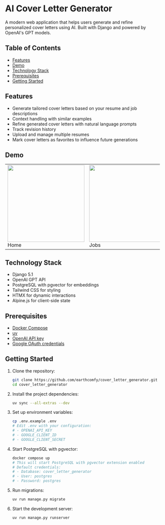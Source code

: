 # AI Cover Letter Generator
A modern web application that helps users generate and refine personalized cover letters using AI. Built with Django and powered by OpenAI's GPT models.

## Table of Contents
- [Features](#features)
- [Demo](#demo)
- [Technology Stack](#technology-stack)
- [Prerequisites](#prerequisites)
- [Getting Started](#getting-started)

## Features

- Generate tailored cover letters based on your resume and job descriptions
- Context handling with similar examples
- Refine generated cover letters with natural language prompts
- Track revision history
- Upload and manage multiple resumes
- Mark cover letters as favorites to influence future generations

## Demo
<table>
  <tr>
    <td><img src="https://github.com/user-attachments/assets/395f4af3-a296-4576-89dc-5643d75df5d2" width="250">Home</td>
    <td><img src="https://github.com/user-attachments/assets/70c1889e-449f-45a3-8360-8d81e5945e3f" width="250">Jobs</td>
    <td><img src="https://github.com/user-attachments/assets/0b4e0c6b-7d76-438a-aebe-ffb5b4289013" width="250">Cover Letters</td>
    <td><img src="https://github.com/user-attachments/assets/ee9ebb2f-b144-490f-b09f-51b124b3ce69" width="250">Refine Cover Letters</td>
  </tr>
</table>

## Technology Stack
- Django 5.1
- OpenAI GPT API
- PostgreSQL with pgvector for embeddings
- Tailwind CSS for styling
- HTMX for dynamic interactions
- Alpine.js for client-side state

## Prerequisites
- [Docker Compose](https://docs.docker.com/compose/install/)
- [uv](https://github.com/astral-sh/uv?tab=readme-ov-file#installation)
- [OpenAI API key](https://platform.openai.com/docs/quickstart)
- [Google OAuth credentials](https://developers.google.com/identity/protocols/oauth2)

## Getting Started

1. Clone the repository:
   ```bash
   git clone https://github.com/earthcomfy/cover_letter_generator.git
   cd cover_letter_generator
   ```

2. Install the project dependencies:
   ```bash
   uv sync --all-extras --dev
   ```

3. Set up environment variables:
   ```bash
   cp .env.example .env
   # Edit .env with your configuration:
   # - OPENAI_API_KEY
   # - GOOGLE_CLIENT_ID
   # - GOOGLE_CLIENT_SECRET
   ```

5. Start PostgreSQL with pgvector:
   ```bash
   docker compose up
   # This will start PostgreSQL with pgvector extension enabled
   # Default credentials:
   # - Database: cover_letter_generator
   # - User: postgres
   # - Password: postgres
   ```

6. Run migrations:
   ```bash
   uv run manage.py migrate
   ```

7. Start the development server:
   ```bash
   uv run manage.py runserver
   ```
